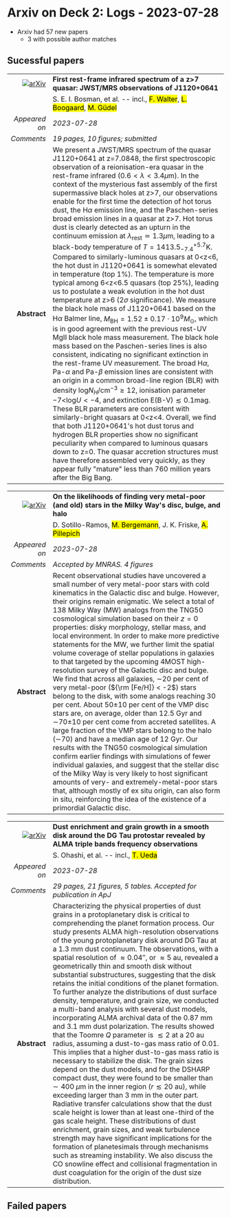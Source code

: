 # Arxiv on Deck 2: Logs - 2023-07-28

* Arxiv had 57 new papers
    * 3 with possible author matches

## Sucessful papers


|||
|---:|:---|
| [![arXiv](https://img.shields.io/badge/arXiv-arXiv:2307.14414-b31b1b.svg)](https://arxiv.org/abs/arXiv:2307.14414) | **First rest-frame infrared spectrum of a z>7 quasar: JWST/MRS  observations of J1120+0641**  |
|| S. E. I. Bosman, et al. -- incl., <mark>F. Walter</mark>, <mark>L. Boogaard</mark>, <mark>M. Güdel</mark> |
|*Appeared on*| *2023-07-28*|
|*Comments*| *19 pages, 10 figures; submitted*|
|**Abstract**| We present a JWST/MRS spectrum of the quasar J1120+0641 at z=7.0848, the first spectroscopic observation of a reionisation-era quasar in the rest-frame infrared ($0.6<\lambda<3.4\mu$m). In the context of the mysterious fast assembly of the first supermassive black holes at z>7, our observations enable for the first time the detection of hot torus dust, the H$\alpha$ emission line, and the Paschen-series broad emission lines in a quasar at z>7. Hot torus dust is clearly detected as an upturn in the continuum emission at $\lambda_{\text{rest}}\simeq1.3\mu$m, leading to a black-body temperature of $T=1413.5^{+5.7}_{-7.4}$K. Compared to similarly-luminous quasars at 0<z<6, the hot dust in J1120+0641 is somewhat elevated in temperature (top 1%). The temperature is more typical among 6<z<6.5 quasars (top 25%), leading us to postulate a weak evolution in the hot dust temperature at z>6 ($2\sigma$ significance). We measure the black hole mass of J1120+0641 based on the H$\alpha$ Balmer line, $M_{\text{BH}}=1.52\pm0.17\cdot 10^9 M_\odot$, which is in good agreement with the previous rest-UV MgII black hole mass measurement. The black hole mass based on the Paschen-series lines is also consistent, indicating no significant extinction in the rest-frame UV measurement. The broad H$\alpha$, Pa-$\alpha$ and Pa-$\beta$ emission lines are consistent with an origin in a common broad-line region (BLR) with density log$N_H/\text{cm}^{-3}\geq 12$, ionisation parameter $-7<$log$U<-4$, and extinction E(B-V)$\lesssim 0.1$mag. These BLR parameters are consistent with similarly-bright quasars at 0<z<4. Overall, we find that both J1120+0641's hot dust torus and hydrogen BLR properties show no significant peculiarity when compared to luminous quasars down to z=0. The quasar accretion structures must have therefore assembled very quickly, as they appear fully "mature" less than 760 million years after the Big Bang. |


|||
|---:|:---|
| [![arXiv](https://img.shields.io/badge/arXiv-arXiv:2307.14421-b31b1b.svg)](https://arxiv.org/abs/arXiv:2307.14421) | **On the likelihoods of finding very metal-poor (and old) stars in the  Milky Way's disc, bulge, and halo**  |
|| D. Sotillo-Ramos, <mark>M. Bergemann</mark>, J. K. Friske, <mark>A. Pillepich</mark> |
|*Appeared on*| *2023-07-28*|
|*Comments*| *Accepted by MNRAS. 4 figures*|
|**Abstract**| Recent observational studies have uncovered a small number of very metal-poor stars with cold kinematics in the Galactic disc and bulge. However, their origins remain enigmatic. We select a total of 138 Milky Way (MW) analogs from the TNG50 cosmological simulation based on their $z=0$ properties: disky morphology, stellar mass, and local environment. In order to make more predictive statements for the MW, we further limit the spatial volume coverage of stellar populations in galaxies to that targeted by the upcoming 4MOST high-resolution survey of the Galactic disc and bulge. We find that across all galaxies, $\sim$20 per cent of very metal-poor (${\rm [Fe/H]} < -2$) stars belong to the disk, with some analogs reaching 30 per cent. About 50$\pm$10 per cent of the VMP disc stars are, on average, older than 12.5 Gyr and $\sim$70$\pm$10 per cent come from accreted satellites. A large fraction of the VMP stars belong to the halo ($\sim$70) and have a median age of 12 Gyr. Our results with the TNG50 cosmological simulation confirm earlier findings with simulations of fewer individual galaxies, and suggest that the stellar disc of the Milky Way is very likely to host significant amounts of very- and extremely-metal-poor stars that, although mostly of ex situ origin, can also form in situ, reinforcing the idea of the existence of a primordial Galactic disc. |


|||
|---:|:---|
| [![arXiv](https://img.shields.io/badge/arXiv-arXiv:2307.14526-b31b1b.svg)](https://arxiv.org/abs/arXiv:2307.14526) | **Dust enrichment and grain growth in a smooth disk around the DG Tau  protostar revealed by ALMA triple bands frequency observations**  |
|| S. Ohashi, et al. -- incl., <mark>T. Ueda</mark> |
|*Appeared on*| *2023-07-28*|
|*Comments*| *29 pages, 21 figures, 5 tables. Accepted for publication in ApJ*|
|**Abstract**| Characterizing the physical properties of dust grains in a protoplanetary disk is critical to comprehending the planet formation process. Our study presents ALMA high-resolution observations of the young protoplanetary disk around DG Tau at a 1.3 mm dust continuum. The observations, with a spatial resolution of $\approx 0.04''$, or $\approx5$ au, revealed a geometrically thin and smooth disk without substantial substructures, suggesting that the disk retains the initial conditions of the planet formation. To further analyze the distributions of dust surface density, temperature, and grain size, we conducted a multi-band analysis with several dust models, incorporating ALMA archival data of the 0.87 mm and 3.1 mm dust polarization. The results showed that the Toomre $Q$ parameter is $\lesssim2$ at a 20 au radius, assuming a dust-to-gas mass ratio of 0.01. This implies that a higher dust-to-gas mass ratio is necessary to stabilize the disk. The grain sizes depend on the dust models, and for the DSHARP compact dust, they were found to be smaller than $\sim400$ $\mu$m in the inner region ($r\lesssim20$ au), while exceeding larger than 3 mm in the outer part. Radiative transfer calculations show that the dust scale height is lower than at least one-third of the gas scale height. These distributions of dust enrichment, grain sizes, and weak turbulence strength may have significant implications for the formation of planetesimals through mechanisms such as streaming instability. We also discuss the CO snowline effect and collisional fragmentation in dust coagulation for the origin of the dust size distribution. |

## Failed papers

